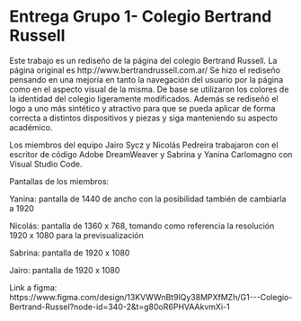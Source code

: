 # Entrega Grupo 1- Colegio Bertrand Russell
<p>Este trabajo es un rediseño de la página del colegio Bertrand Russell. La página original es http://www.bertrandrussell.com.ar/ 
Se hizo el rediseño pensando en una mejoría en tanto la navegación del usuario por la página como en el aspecto visual de la misma. De base se utilizaron los colores de la identidad del colegio ligeramente modificados. Además se rediseñó el logo a uno más sintético y atractivo para que se pueda aplicar de forma correcta a distintos dispositivos y piezas y siga manteniendo su aspecto académico.</p>
<p>Los miembros del equipo Jairo Sycz y Nicolás Pedreira trabajaron con el escritor de código Adobe DreamWeaver y Sabrina y Yanina Carlomagno con Visual Studio Code.</p>
<p>Pantallas de los miembros:</p>
<p>Yanina: pantalla de 1440 de ancho con la posibilidad también de cambiarla a 1920</p>
<p>Nicolás: pantalla de 1360 x 768, tomando como referencia la resolución 1920 x 1080 para la previsualización</p>
<p>Sabrina: pantalla de 1920 x 1080</p>
<p>Jairo: pantalla de 1920 x 1080</p>
<p>Link a figma: https://www.figma.com/design/13KVWWnBt9lQy38MPXfMZh/G1---Colegio-Bertrand-Russel?node-id=340-2&t=g80oR6PHVAAkvmXi-1</p>
